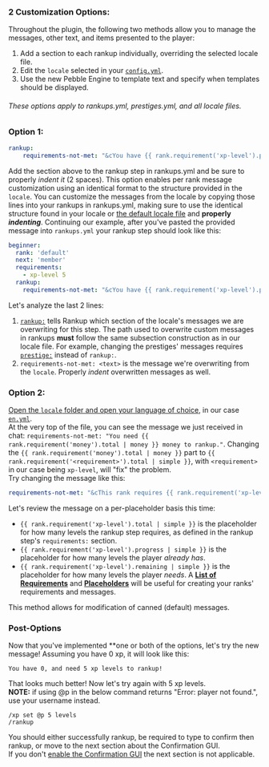 <html>
  <head>
    <meta name="description" content="Introduction to customizing rankup's messages!">
    <meta name="keywords" content="Rankup, Minecraft, Plugin, Spigot, Prestige">
  </head>
</html>

### 2 Customization Options:
Throughout the plugin, the following two methods allow you to manage the messages, other text, and items presented to the player:
1. Add a section to each rankup individually, overriding the selected locale file.
2. Edit the `locale` selected in your [`config.yml`](../GitHub/Rankup3/config/Locale.html).
3. Use the new Pebble Engine to template text and specify when templates should be displayed.
###### These options apply to rankups.yml, prestiges.yml, and all locale files.
### Option 1:  
```yaml
rankup:
    requirements-not-met: "&cYou have {{ rank.requirement('xp-level').progress | simple }}, and need {{ rank.requirement('xp-level').total | simple }} xp levels to rankup!"
```
Add the section above to the rankup step in rankups.yml and be sure to properly _indent it_ (2 spaces). This option enables per rank message customization using an identical format to the structure provided in the `locale`. You can customize the messages from the locale by copying those lines into your rankups in rankups.yml, making sure to use the identical structure found in your locale or [the default locale file](../GitHub/Rankup3/locale.html) and **properly _indenting_**. Continuing our example, after you've pasted the provided message into `rankups.yml` your rankup step should look like this:  
```yaml
beginner:
  rank: 'default'
  next: 'member'
  requirements:
    - xp-level 5
  rankup:
    requirements-not-met: "&cYou have {{ rank.requirement('xp-level').progress | simple }}, and need {{ rank.requirement('xp-level').total | simple }} xp levels to rankup!"
```  
Let's analyze the last 2 lines:  
1. [`rankup:`](../Rankups-and-Prestiges/How-to-Rankups.yml.html#3-rankup) tells Rankup which section of the locale's messages we are overwriting for this step. The path used to overwrite custom messages in rankups **must** follow the same subsection construction as in our locale file. For example, changing the prestiges' messages requires [`prestige:`](../Rankups-and-Prestiges/How-to-Prestiges.yml.md#message-me) instead of `rankup:`.  
2. `requirements-not-met: <text>` is the message we're overwriting from the `locale`. Properly _indent_ overwritten messages as well.
### Option 2:  
[Open the `locale` folder and open your language of choice](../GitHub/Rankup3/locale.html), in our case [`en.yml`](../GitHub/Rankup3/locale/en.html).  
At the very top of the file, you can see the message we just received in chat: `requirements-not-met: "You need {{ rank.requirement('money').total | money }} money to rankup."`. Changing the `{{ rank.requirement('money').total | money }}` part to `{{ rank.requirement('<requirement>').total | simple }}`, with `<requirement>` in our case being `xp-level`, will "fix" the problem.  
Try changing the message like this:
```yaml
requirements-not-met: "&cThis rank requires {{ rank.requirement('xp-level').total | simple }} xp levels. You have {{ rank.requirement('xp-level').progress | simple }}, and need {{ rank.requirement('xp-level').remaining | simple }} xp levels!"
```
Let's review the message on a per-placeholder basis this time:
* `{{ rank.requirement('xp-level').total | simple }}` is the placeholder for how many levels the rankup step requires, as defined in the rankup step's `requirements:` section.
* `{{ rank.requirement('xp-level').progress | simple }}` is the placeholder for how many levels the player _already has_.
* `{{ rank.requirement('xp-level').remaining | simple }}` is the placeholder for how many levels the player _needs_.
A **[List of Requirements](../List-of-Requirements.md)** and **[Placeholders](../Placeholders.md)** will be useful for creating your ranks' requirements and messages.  

This method allows for modification of canned (default) messages.  
### Post-Options
Now that you've implemented **one or both of the options, let's try the new message! Assuming you have 0 xp, it will look like this:
```
You have 0, and need 5 xp levels to rankup!
```
That looks much better! Now let's try again with 5 xp levels.  
**NOTE:** if using @p in the below command returns "Error: player not found.", use your username instead.
```
/xp set @p 5 levels
/rankup
```
You should either successfully rankup, be required to type to confirm then rankup, or move to the next section about the Confirmation GUI.  
If you don't [enable the Confirmation GUI](../GitHub/Rankup3/config/ConfirmationGUI.html) the next section is not applicable.

